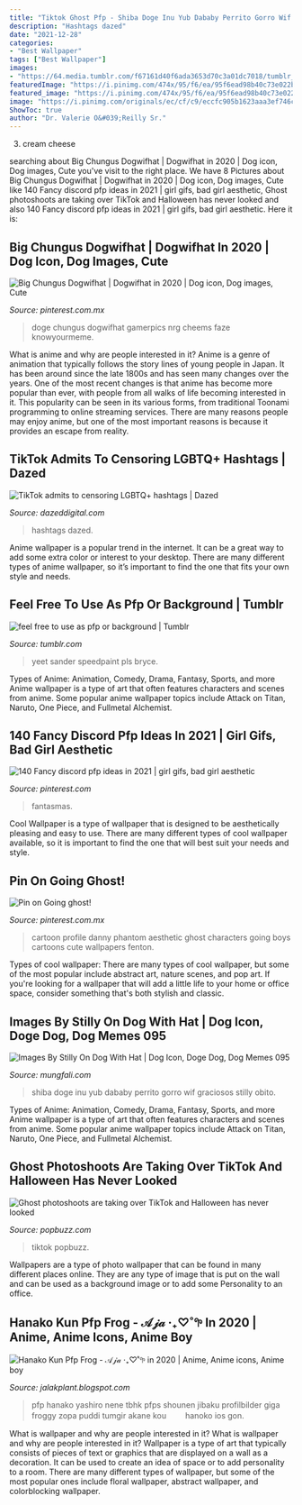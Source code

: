 ```yaml
---
title: "Tiktok Ghost Pfp - Shiba Doge Inu Yub Dababy Perrito Gorro Wif Graciosos Stilly Obito"
description: "Hashtags dazed"
date: "2021-12-28"
categories:
- "Best Wallpaper"
tags: ["Best Wallpaper"]
images:
- "https://64.media.tumblr.com/f67161d40f6ada3653d70c3a01dc7018/tumblr_phh9iyRnC81xnch6oo1_1280.png"
featuredImage: "https://i.pinimg.com/474x/95/f6/ea/95f6ead98b40c73e022bdd76a47dc467.jpg"
featured_image: "https://i.pinimg.com/474x/95/f6/ea/95f6ead98b40c73e022bdd76a47dc467.jpg"
image: "https://i.pinimg.com/originals/ec/cf/c9/eccfc905b1623aaa3ef746cb51606fa9.jpg"
ShowToc: true
author: "Dr. Valerie O&#039;Reilly Sr."
---
```



3. cream cheese 

	

		
searching about Big Chungus Dogwifhat | Dogwifhat in 2020 | Dog icon, Dog images, Cute you've visit to the right place. We have 8 Pictures about Big Chungus Dogwifhat | Dogwifhat in 2020 | Dog icon, Dog images, Cute like 140 Fancy discord pfp ideas in 2021 | girl gifs, bad girl aesthetic, Ghost photoshoots are taking over TikTok and Halloween has never looked and also 140 Fancy discord pfp ideas in 2021 | girl gifs, bad girl aesthetic. Here it is:
		
    
## Big Chungus Dogwifhat | Dogwifhat In 2020 | Dog Icon, Dog Images, Cute

<img loading=lazy src="https://i.pinimg.com/736x/45/9a/31/459a319076846f71d88d4903547e17d5.jpg" onerror="this.onerror=null;this.src='https://tse1.mm.bing.net/th?id=OIP.rQFJeJiemwgpXzELP39VcgHaHU&amp;pid=15.1';" alt="Big Chungus Dogwifhat | Dogwifhat in 2020 | Dog icon, Dog images, Cute">

_Source: pinterest.com.mx_

>doge chungus dogwifhat gamerpics nrg cheems faze knowyourmeme. 

	

What is anime and why are people interested in it?
Anime is a genre of animation that typically follows the story lines of young people in Japan. It has been around since the late 1800s and has seen many changes over the years. One of the most recent changes is that anime has become more popular than ever, with people from all walks of life becoming interested in it. This popularity can be seen in its various forms, from traditional Toonami programming to online streaming services. There are many reasons people may enjoy anime, but one of the most important reasons is because it provides an escape from reality.

    
## TikTok Admits To Censoring LGBTQ+ Hashtags | Dazed

<img loading=lazy src="https://dazedimg-dazedgroup.netdna-ssl.com/846/4-45-846-564/azure/dazed-prod/1290/6/1296016.jpg" onerror="this.onerror=null;this.src='https://tse1.mm.bing.net/th?id=OIP.8ar3ht3jrSxGJIBqtTpSIAHaE8&amp;pid=15.1';" alt="TikTok admits to censoring LGBTQ+ hashtags | Dazed">

_Source: dazeddigital.com_

>hashtags dazed. 

	

Anime wallpaper is a popular trend in the internet. It can be a great way to add some extra color or interest to your desktop. There are many different types of anime wallpaper, so it’s important to find the one that fits your own style and needs.

    
## Feel Free To Use As Pfp Or Background | Tumblr

<img loading=lazy src="https://64.media.tumblr.com/f67161d40f6ada3653d70c3a01dc7018/tumblr_phh9iyRnC81xnch6oo1_1280.png" onerror="this.onerror=null;this.src='https://tse3.mm.bing.net/th?id=OIP.3FH0nHcflWXq9biObC5G9AHaLH&amp;pid=15.1';" alt="feel free to use as pfp or background | Tumblr">

_Source: tumblr.com_

>yeet sander speedpaint pls bryce. 

	

Types of Anime: Animation, Comedy, Drama, Fantasy, Sports, and more
Anime wallpaper is a type of art that often features characters and scenes from anime. Some popular anime wallpaper topics include Attack on Titan, Naruto, One Piece, and Fullmetal Alchemist.

    
## 140 Fancy Discord Pfp Ideas In 2021 | Girl Gifs, Bad Girl Aesthetic

<img loading=lazy src="https://i.pinimg.com/474x/95/f6/ea/95f6ead98b40c73e022bdd76a47dc467.jpg" onerror="this.onerror=null;this.src='https://tse3.mm.bing.net/th?id=OIP.Y2nUCV-p-SjGCdOJsV57gAAAAA&amp;pid=15.1';" alt="140 Fancy discord pfp ideas in 2021 | girl gifs, bad girl aesthetic">

_Source: pinterest.com_

>fantasmas. 

	

Cool Wallpaper is a type of wallpaper that is designed to be aesthetically pleasing and easy to use. There are many different types of cool wallpaper available, so it is important to find the one that will best suit your needs and style.

    
## Pin On Going Ghost!

<img loading=lazy src="https://i.pinimg.com/736x/f0/4a/39/f04a391b10105ea6e46ba79904e03dfc.jpg" onerror="this.onerror=null;this.src='https://tse2.mm.bing.net/th?id=OIP.G_13lIuPSpReGcZ54mb54wHaFj&amp;pid=15.1';" alt="Pin on Going ghost!">

_Source: pinterest.com.mx_

>cartoon profile danny phantom aesthetic ghost characters going boys cartoons cute wallpapers fenton. 

	

Types of cool wallpaper:
There are many types of cool wallpaper, but some of the most popular include abstract art, nature scenes, and pop art. If you're looking for a wallpaper that will add a little life to your home or office space, consider something that's both stylish and classic.

    
## Images By Stilly On Dog With Hat | Dog Icon, Doge Dog, Dog Memes 095

<img loading=lazy src="https://i.pinimg.com/736x/c5/0c/40/c50c40c8017f82e25b9b9b2d69123cb6.jpg" onerror="this.onerror=null;this.src='https://tse2.mm.bing.net/th?id=OIP.VR1Q_H6nG_FkFOY_u9TD8gHaHZ&amp;pid=15.1';" alt="Images By Stilly On Dog With Hat | Dog Icon, Doge Dog, Dog Memes 095">

_Source: mungfali.com_

>shiba doge inu yub dababy perrito gorro wif graciosos stilly obito. 

	

Types of Anime: Animation, Comedy, Drama, Fantasy, Sports, and more
Anime wallpaper is a type of art that often features characters and scenes from anime. Some popular anime wallpaper topics include Attack on Titan, Naruto, One Piece, and Fullmetal Alchemist.

    
## Ghost Photoshoots Are Taking Over TikTok And Halloween Has Never Looked

<img loading=lazy src="https://images.popbuzz.com/images/190852?width=680&amp;crop=16_9&amp;signature=6-F63I2SvgvNu-V4E5SYbMJ9LFo=" onerror="this.onerror=null;this.src='https://tse3.mm.bing.net/th?id=OIP.ntml29bUvO1UtkaEZk4PPwHaEK&amp;pid=15.1';" alt="Ghost photoshoots are taking over TikTok and Halloween has never looked">

_Source: popbuzz.com_

>tiktok popbuzz. 

	



Wallpapers are a type of photo wallpaper that can be found in many different places online. They are any type of image that is put on the wall and can be used as a background image or to add some Personality to an office.

    
## Hanako Kun Pfp Frog - 𝒜𝒿𝒶 ·₊♡˚𖧧 In 2020 | Anime, Anime Icons, Anime Boy

<img loading=lazy src="https://i.pinimg.com/originals/ec/cf/c9/eccfc905b1623aaa3ef746cb51606fa9.jpg" onerror="this.onerror=null;this.src='https://tse3.mm.bing.net/th?id=OIP.d69xbOeXUp_IxFRm1U1kJAHaHa&amp;pid=15.1';" alt="Hanako Kun Pfp Frog - 𝒜𝒿𝒶 ·₊♡˚𖧧 in 2020 | Anime, Anime icons, Anime boy">

_Source: jalakplant.blogspot.com_

>pfp hanako yashiro nene tbhk pfps shounen jibaku profilbilder giga froggy zopa puddi tumgir akane kou ㅤㅤ hanoko ios gon. 

	

What is wallpaper and why are people interested in it?
What is wallpaper and why are people interested in it?
Wallpaper is a type of art that typically consists of pieces of text or graphics that are displayed on a wall as a decoration. It can be used to create an idea of space or to add personality to a room. There are many different types of wallpaper, but some of the most popular ones include floral wallpaper, abstract wallpaper, and colorblocking wallpaper.

